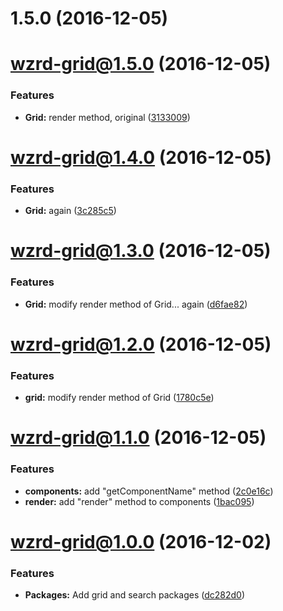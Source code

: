 <a name="1.5.0"></a>
# 1.5.0 (2016-12-05)



<a name="wzrd-grid@1.5.0"></a>
# wzrd-grid@1.5.0 (2016-12-05)


### Features

* **Grid:** render method, original ([3133009](https://github.com/wizardzloy/try-monorepo/commit/3133009))



<a name="wzrd-grid@1.4.0"></a>
# wzrd-grid@1.4.0 (2016-12-05)


### Features

* **Grid:** again ([3c285c5](https://github.com/wizardzloy/try-monorepo/commit/3c285c5))



<a name="wzrd-grid@1.3.0"></a>
# wzrd-grid@1.3.0 (2016-12-05)


### Features

* **Grid:** modify render method of Grid... again ([d6fae82](https://github.com/wizardzloy/try-monorepo/commit/d6fae82))



<a name="wzrd-grid@1.2.0"></a>
# wzrd-grid@1.2.0 (2016-12-05)


### Features

* **grid:** modify render method of Grid ([1780c5e](https://github.com/wizardzloy/try-monorepo/commit/1780c5e))



<a name="wzrd-grid@1.1.0"></a>
# wzrd-grid@1.1.0 (2016-12-05)


### Features

* **components:** add "getComponentName" method ([2c0e16c](https://github.com/wizardzloy/try-monorepo/commit/2c0e16c))
* **render:** add "render" method to components ([1bac095](https://github.com/wizardzloy/try-monorepo/commit/1bac095))



<a name="wzrd-grid@1.0.0"></a>
# wzrd-grid@1.0.0 (2016-12-02)


### Features

* **Packages:** Add grid and search packages ([dc282d0](https://github.com/wizardzloy/try-monorepo/commit/dc282d0))



